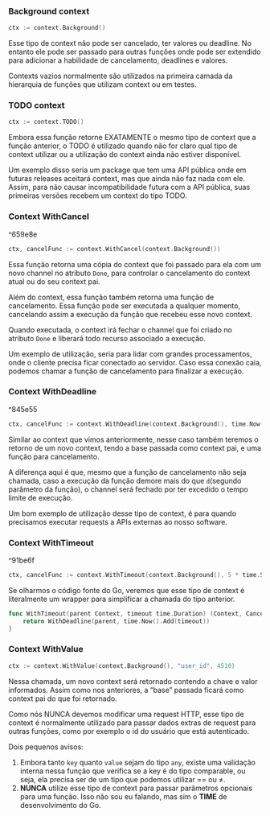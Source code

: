 ### Background context

```go
ctx := context.Background()
```
Esse tipo de context não pode ser cancelado, ter valores ou deadline. No entanto ele pode ser passado para outras funções onde pode ser extendido para adicionar a habilidade de cancelamento, deadlines e valores.

Contexts vazios normalmente são utilizados na primeira camada da hierarquia de funções que utilizam context ou em testes.


### TODO context

```go
ctx := context.TODO()
```
Embora essa função retorne EXATAMENTE o mesmo tipo de context que a função anterior, o TODO é utilizado quando não for claro qual tipo de context utilizar ou a utilização do context ainda não estiver disponível.

Um exemplo disso seria um package que tem uma API pública onde em futuras releases aceitará context, mas que ainda não faz nada com ele. Assim, para não causar incompatibilidade futura com a API pública, suas primeiras versões recebem um context do tipo TODO.


### Context WithCancel

^659e8e

```go
ctx, cancelFunc := context.WithCancel(context.Background())
```
Essa função retorna uma cópia do context que foi passado para ela com um novo channel no atributo `Done`, para controlar o cancelamento do context atual ou do seu context pai.

Além do context, essa função também retorna uma função de cancelamento. Essa função pode ser executada a qualquer momento, cancelando assim a execução da função que recebeu esse novo context.

Quando executada, o context irá fechar o channel que foi criado no atributo `Done` e liberará todo recurso associado a execução.

Um exemplo de utilização, seria para lidar com grandes processamentos, onde o cliente precisa ficar conectado ao servidor. Caso essa conexão caia, podemos chamar a função de cancelamento para finalizar a execução.


### Context WithDeadline

^845e55

```go
ctx, cancelFunc := context.WithDeadline(context.Background(), time.Now().Add(5 * time.Second))
```
Similar ao context que vimos anteriormente, nesse caso também teremos o retorno de um novo context, tendo a base passada como context pai, e uma função para cancelamento.

A diferença aqui é que, mesmo que a função de cancelamento não seja chamada, caso a execução da função demore mais do que `d`(segundo parâmetro da função), o channel será fechado por ter excedido o tempo limite de execução.

Um bom exemplo de utilização desse tipo de context, é para quando precisamos executar requests a APIs externas ao nosso software.


### Context WithTimeout

^91be6f

```go
ctx, cancelFunc := context.WithTimeout(context.Background(), 5 * time.Second)
```
Se olharmos o código fonte do Go, veremos que esse tipo de context é literalmente um wrapper para simplificar a chamada do tipo anterior.
```go
func WithTimeout(parent Context, timeout time.Duration) (Context, CancelFunc) {
    return WithDeadline(parent, time.Now().Add(timeout))
}
```



### Context WithValue

```go
ctx := context.WithValue(context.Background(), "user_id", 4510)
```
Nessa chamada, um novo context será retornado contendo a chave e valor informados. Assim como nos anteriores, a “base” passada ficará como context pai do que foi retornado.

Como nós NUNCA devemos modificar uma request HTTP, esse tipo de context é normalmente utilizado para passar dados extras de request para outras funções, como por exemplo o id do usuário que está autenticado.

Dois pequenos avisos:

1. Embora tanto `key` quanto `value` sejam do tipo `any`, existe uma validação interna nessa função que verifica se a key é do tipo comparable, ou seja, ela precisa ser de um tipo que podemos utilizar == ou ≠.
2. **NUNCA** utilize esse tipo de context para passar parâmetros opcionais para uma função. Isso não sou eu falando, mas sim o **TIME** de desenvolvimento do Go.